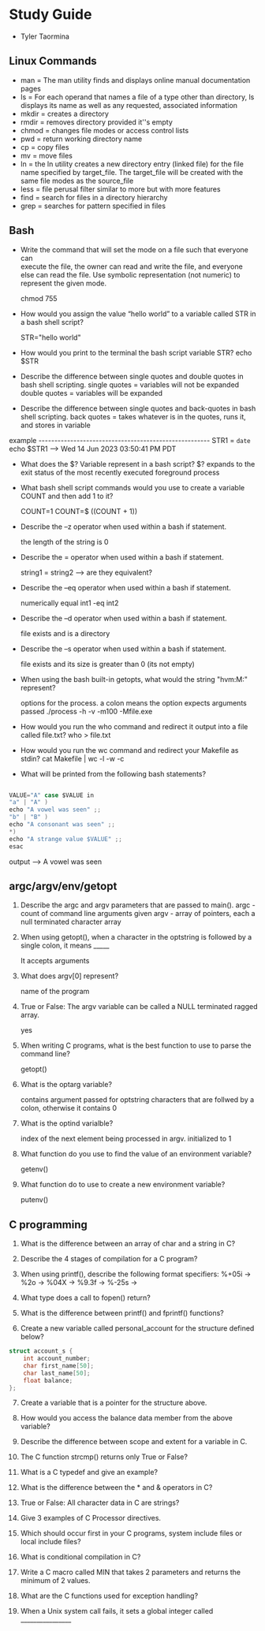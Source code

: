 # Study Guide
- Tyler Taormina

## Linux Commands
- man = The man utility finds and displays online manual documentation pages
- ls = For each operand that names a file of a type other than directory, ls displays
       its name as well as any requested, associated information
- mkdir = creates a directory 
- rmdir = removes directory provided it''s empty
- chmod = changes file modes or access control lists
- pwd = return working directory name 
- cp = copy files
- mv = move files
- ln = the ln utility creates a new directory entry (linked file) for the file name specified by target_file.  The target_file will be created with the same file modes as the source_file
- less = file perusal filter similar to more but with more features
- find = search for files in a directory hierarchy
- grep = searches for pattern specified in files

## Bash 

-  Write the command that will set the mode on a file such that everyone can  
   execute the file, the owner can read and write the file, and everyone else
   can read the file. Use symbolic representation (not numeric) to represent the
   given mode.

    chmod 755

- How would you assign the value “hello world” to a variable called STR in a bash shell script?

    STR="hello world"

- How would you print to the terminal the bash script variable STR?
    echo $STR

- Describe the difference between single quotes and double quotes in bash shell scripting.
    single quotes = variables will not be expanded
    double quotes = variables will be expanded

- Describe the difference between single quotes and back-quotes in bash shell scripting.
    back quotes = takes whatever is in the quotes, runs it, and stores in variable

example ------------------------------------------------------
    STR1 = `date`
    echo $STR1 --> Wed 14 Jun 2023 03:50:41 PM PDT 

- What does the $? Variable represent in a bash script?
    $? expands to the exit status of the most recently executed foreground process

- What bash shell script commands would you use to create a variable COUNT and
  then add 1 to it?

    COUNT=1
    COUNT=$ ((COUNT + 1))

- Describe the –z operator when used within a bash if statement.

    the length of the string is 0

-  Describe the = operator when used within a bash if statement.
    
    string1 = string2 --> are they equivalent?

- Describe the –eq operator when used within a bash if statement.

    numerically equal
    int1 -eq int2

- Describe the –d operator when used within a bash if statement.

    file exists and is a directory

- Describe the –s operator when used within a bash if statement.

    file exists and its size is greater than 0 (its not empty)

- When using the bash built-in getopts, what would the string "hvm:M:" represent?

    options for the process. a colon means the option expects arguments passed
    ./process -h -v -m100 -Mfile.exe

- How would you run the who command and redirect it output into a file called file.txt?
    who > file.txt

- How would you run the wc command and redirect your Makefile as stdin?
    cat Makefile | wc -l -w -c

- What will be printed from the following bash statements?

```c

VALUE="A" case $VALUE in
"a" | "A" )
echo "A vowel was seen" ;;
"b" | "B" )
echo "A consonant was seen" ;;
*)
echo "A strange value $VALUE" ;;
esac

```
output --> A vowel was seen

## argc/argv/env/getopt
1. Describe the argc and argv parameters that are passed to main().
    argc - count of command line arguments given
    argv - array of pointers, each a null terminated character array
    
2. When using getopt(), when a character in the optstring is followed by a 
   single colon, it means _____

    It accepts arguments 

3. What does argv[0] represent?
    
    name of the program

4. True or False: The argv variable can be called a NULL terminated ragged array.
    
    yes

5. When writing C programs, what is the best function to use to parse the command line?

    getopt()

6. What is the optarg variable?

    contains argument passed for optstring characters that are follwed by a colon,
    otherwise it contains 0

    
7. What is the optind varialble?

    index of the next element being processed in argv. initialized to 1

8. What function do you use to find the value of an environment variable?
    
    getenv()

9. What function do to use to create a new environment variable?
    
    putenv()

## C programming
1. What is the difference between an array of char and a string in C?

2. Describe the 4 stages of compilation for a C program?

3. When using printf(), describe the following format specifiers:
%+05i -> 
%2o ->
%04X ->
%9.3f ->
%-25s ->

4. What type does a call to fopen() return?

5. What is the difference between printf() and fprintf() functions?

6. Create a new variable called personal_account for the structure defined below?
```c
struct account_s {
    int account_number;
    char first_name[50];
    char last_name[50];
    float balance;
};

```

7. Create a variable that is a pointer for the structure above.

8. How would you access the balance data member from the above variable?

9. Describe the difference between scope and extent for a variable in C.

10. The C function strcmp() returns only True or False?

11. What is a C typedef and give an example?

12. What is the difference between the * and & operators in C?

13. True or False: All character data in C are strings?

14. Give 3 examples of C Processor directives.

15. Which should occur first in your C programs, system include files or local include files?

16. What is conditional compilation in C?

17. Write a C macro called MIN that takes 2 parameters and returns the minimum of 2 values.

18. What are the C functions used for exception handling?

19. When a Unix system call fails, it sets a global integer called ________________




